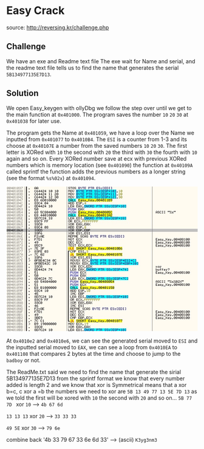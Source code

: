# Easy Crack
source: http://reversing.kr/challenge.php

## Challenge
We have an exe and Readme text file 
The exe wait for Name and serial, and the readme text file tells us to find the name that generates the serial `5B134977135E7D13`.

## Solution
We open Easy_keygen with ollyDbg we follow the step over until we get to the main function at `0x401000`.
The program saves the number `10` `20` `30` at `0x401038` for later use.

The program gets the Name at `0x401059`, we have a loop over the Name we inputted from `0x401077` to `0x4010B4`.
The `ESI` is a counter from 1-3 and its choose at `0x40107E` a number from the saved numbers `10` `20` `30`.
The first letter is XORed with `10` the second with `20` the third with `30` the fourth with `10` again and so on.
Every XORed number save at ecx with previous XORed numbers which is memory location (see `0x401090`) the function at `0x40109A` called sprintf
the function adds the previous numbers as a longer string (see the format `%s%02x`) at `0x401094`.

![](main_keygen_creator.jpg)

At `0x4010e2` and `0x4010e6`, we can see the generated serial moved to `ESI` and the inputted serial moved to `EAX`,
we can see a loop from `0x4010EA` to `0x401108` that compares 2 bytes at the time and choose to jump to the `badboy` or not.

The ReadMe.txt said we need to find the name that generate the sirial 5B134977135E7D13 from the sprintf format we know that every number added is length 2 
and we know that xor is Symmetrical means that a xor b=c, c xor a =b
the numbers we need to xor are `5B 13 49 77 13 5E 7D 13`
as we told the first will be xored with `10` the second with `20` and so on...
`5B 77 7D ` xor `10` --> `4b 67 6d `

`13 13 13` xor `20` --> `33 33 33`

`49 5E` xor `30` --> `79 6e`

combine back '4b 33 79 67 33 6e 6d 33' --> (ascii) `K3yg3nm3` 
